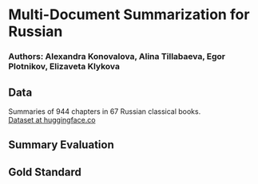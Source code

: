 # Multi-Document Summarization for Russian
### Authors: Alexandra Konovalova, Alina Tillabaeva, Egor Plotnikov, Elizaveta Klykova
## Data
Summaries of 944 chapters in 67 Russian classical books.  
[Dataset at huggingface.co](https://huggingface.co/datasets/c00k1ez/summarization)
## Summary Evaluation

## Gold Standard
